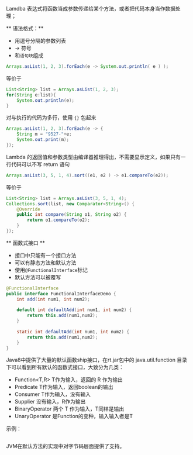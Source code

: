 Lamdba 表达式将函数当成参数传递给某个方法，或者把代码本身当作数据处理；

** 语法格式：**

* 用逗号分隔的参数列表
* -> 符号
* 和`语句块`组成

~~~java
Arrays.asList(1, 2, 3).forEach(e -> System.out.println( e ) );
~~~

等价于

~~~java
List<String> list = Arrays.asList(1, 2, 3);
for(String e:list){
    System.out.println(e);
}
~~~

对与执行的代码为多行，使用 `{}` 包起来

~~~java
Arrays.asList(1, 2, 3).forEach(e -> {
    String m = "9527-"+e;
    System.out.print(m);
});
~~~

Lambda 的返回值和参数类型由编译器推理得出，不需要显示定义，如果只有一行代码可以不写 return 语句

~~~java
Arrays.asList(3, 5, 1, 4).sort((e1, e2 ) -> e1.compareTo(e2));
~~~

等价于

~~~java
List<String> list = Arrays.asList(3, 5, 1, 4);
Collections.sort(list, new Comparator<String>() {
    @Override
    public int compare(String o1, String o2) {
        return o1.compareTo(o2);
    }
});
~~~

** 函数式接口 **

* 接口中只能有一个接口方法
* 可以有静态方法和默认方法
* 使用`@FunctionalInterface`标记
* 默认方法可以被覆写

~~~java
@FunctionalInterface
public interface FunctionalInterfaceDemo {
    int add(int num1, int num2);
    
    default int defaultAdd(int num1, int num2) {
        return this.add(num1,num2);
    }
    
    static int defaultAdd(int num1, int num2) {
        return this.add(num1,num2);
    }
}
~~~

Java8中提供了大量的默认函数ship接口，在rt.jar包中的 java.util.function 目录下可以看到所有默认的函数式接口，大致分为几类：

* Function<T,R> T作为输入，返回的 R 作为输出
* Predicate<T> T作为输入，返回boolean的输出
* Consumer<T> T作为输入，没有输入
* Supplier<R> 没有输入，R作为输出
* BinaryOperator<T> 两个 T 作为输入，T同样是输出
* UnaryOperator<T> 是Function的变种，输入输入者是T

示例：

~~~java

~~~

JVM在默认方法的实现中对字节码层面提供了支持。